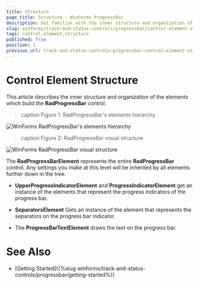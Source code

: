 ```yaml
---
title: Structure
page_title: Structure - WinForms ProgressBar
description: Get familiar with the inner structure and organization of the elements which build the WinForms ProgressBar control.
slug: winforms/track-and-status-controls/progressbar/control-element-structure
tags: control,element,structure
published: True
position: 1
previous_url: track-and-status-controls-progressbar-control-element-structure
---
```


# Control Element Structure

This article describes the inner structure and organization of the elements which build the **RadProgressBar** control.

>caption Figure 1: RadProgressBar's elements hierarchy

![WinForms RadProgressBar's elements hierarchy](images/track-and-status-controls-progressbar-control-element-structure001.png)

>caption Figure 2: RadProgressBar visual structure

![WinForms RadProgressBar visual structure](images/track-and-status-controls-progressbar-control-element-structure002.png)

The __RadProgressBarElement__ represents the entire __RadProgressBar__ control. Any settings you make at this level will be inherited by all elements further down in the tree.

* **UpperProgressIndicatorElement** and **ProgressIndicatorElement** get an instance of the elements that represent the progress indicators of the progress bar.
        
* **SeparatorsElement** Gets an instance of the element that represents the separators on the progress bar indicator.

* The **ProgressBarTextElement** draws the text on the progress bar.

# See Also

* [Getting Started]({%slug winforms/track-and-status-controls/progressbar/getting-started%})
            
